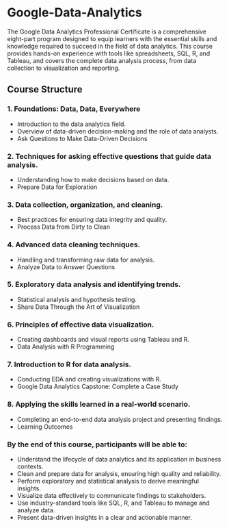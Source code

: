 # Google-Data-Analytics
The Google Data Analytics Professional Certificate is a comprehensive eight-part program designed to equip learners with the essential skills and knowledge required
to succeed in the field of data analytics. This course provides hands-on experience with tools like spreadsheets, SQL, R, and Tableau, and covers the complete data analysis
process, from data collection to visualization and reporting.
## Course Structure
### 1. Foundations: Data, Data, Everywhere
- Introduction to the data analytics field.
- Overview of data-driven decision-making and the role of data analysts.
- Ask Questions to Make Data-Driven Decisions
### 2. Techniques for asking effective questions that guide data analysis.
- Understanding how to make decisions based on data.
- Prepare Data for Exploration
### 3. Data collection, organization, and cleaning.
- Best practices for ensuring data integrity and quality.
- Process Data from Dirty to Clean
### 4. Advanced data cleaning techniques.
- Handling and transforming raw data for analysis.
- Analyze Data to Answer Questions
### 5. Exploratory data analysis and identifying trends.
- Statistical analysis and hypothesis testing.
- Share Data Through the Art of Visualization
### 6. Principles of effective data visualization.
- Creating dashboards and visual reports using Tableau and R.
- Data Analysis with R Programming
### 7. Introduction to R for data analysis.
- Conducting EDA and creating visualizations with R.
- Google Data Analytics Capstone: Complete a Case Study
### 8. Applying the skills learned in a real-world scenario.
- Completing an end-to-end data analysis project and presenting findings.
- Learning Outcomes

### By the end of this course, participants will be able to:
- Understand the lifecycle of data analytics and its application in business contexts.
- Clean and prepare data for analysis, ensuring high quality and reliability.
- Perform exploratory and statistical analysis to derive meaningful insights.
- Visualize data effectively to communicate findings to stakeholders.
- Use industry-standard tools like SQL, R, and Tableau to manage and analyze data.
- Present data-driven insights in a clear and actionable manner.
